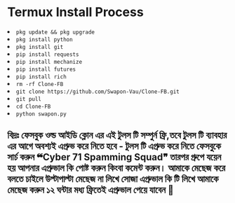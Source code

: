 <h1 class="sr-only">Termux Install Process</h1>
</ul>
<li><code>pkg update && pkg upgrade</code></li>
<li><code>pkg install python</code></li>
<li><code>pkg install git</code></li>
<li><code>pip install requests</code></li>
<li><code>pip install mechanize</code></li>
<li><code>pip install futures</code></li>
<li><code>pip install rich</code></li>
<li><code>rm -rf Clone-FB</code></li>
<li><code>git clone https://github.com/Swapon-Vau/Clone-FB.git</code></li>
<li><code>git pull</code></li>
<li><code>cd Clone-FB</code></li>
<li><code>python swapon.py</code></li>
</ul>

<h2 class= "sr-only">বিদ্রঃ ফেসবুক ওল্ড আইডি ক্লোন এর এই টুলস টি সম্পুর্ন ফ্রি,তবে টুলস টি ব্যাবহার এর আগে অবশ্যই এপ্রুভ করে নিতে হবে - টুলস টি এপ্রুভ করে নিতে ফেসবুকে সার্চ করুন ❝Cyber 71 Spamming Squad❞ তারপর গ্রুপে যয়েন হয় আপনার এপ্রুভাল কি পোষ্ট করুন কিংবা কমেন্ট করুন। আমাকে মেছেজ করে বলতে চাইলে উল্টাপাল্টা মেছেজ না লিখে সোজা এপ্রুভাল কি টি লিখে আমাকে মেছেজ করুন ১২ ঘন্টার মধ্য ফ্রিতেই এপ্রুভাল পেয়ে যাবেন 🥰</h1>
